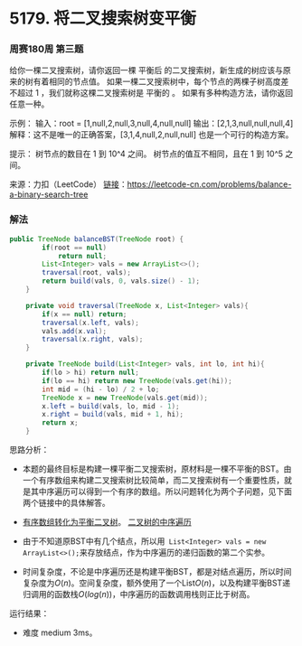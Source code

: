 # 5179. 将二叉搜索树变平衡

### 周赛180周 第三题
给你一棵二叉搜索树，请你返回一棵 平衡后 的二叉搜索树，新生成的树应该与原来的树有着相同的节点值。
如果一棵二叉搜索树中，每个节点的两棵子树高度差不超过 1 ，我们就称这棵二叉搜索树是 平衡的 。
如果有多种构造方法，请你返回任意一种。 

示例：
输入：root = [1,null,2,null,3,null,4,null,null]
输出：[2,1,3,null,null,null,4]
解释：这不是唯一的正确答案，[3,1,4,null,2,null,null] 也是一个可行的构造方案。

提示：
树节点的数目在 1 到 10^4 之间。
树节点的值互不相同，且在 1 到 10^5 之间。

来源：力扣（LeetCode）
[链接](https://leetcode-cn.com/problems/balance-a-binary-search-tree)：https://leetcode-cn.com/problems/balance-a-binary-search-tree

### 解法

```java
public TreeNode balanceBST(TreeNode root) {
        if(root == null)
            return null;
        List<Integer> vals = new ArrayList<>();
        traversal(root, vals);
        return build(vals, 0, vals.size() - 1);
    }

    private void traversal(TreeNode x, List<Integer> vals){
        if(x == null) return;
        traversal(x.left, vals);
        vals.add(x.val);
        traversal(x.right, vals);
    }

    private TreeNode build(List<Integer> vals, int lo, int hi){
        if(lo > hi) return null;
        if(lo == hi) return new TreeNode(vals.get(hi));
        int mid = (hi - lo) / 2 + lo;
        TreeNode x = new TreeNode(vals.get(mid));
        x.left = build(vals, lo, mid - 1);
        x.right = build(vals, mid + 1, hi);
        return x;
    }
```

思路分析：

* 本题的最终目标是构建一棵平衡二叉搜索树，原材料是一棵不平衡的BST。由一个有序数组来构建二叉搜索树比较简单，而二叉搜索树有一个重要性质，就是其中序遍历可以得到一个有序的数组。所以问题转化为两个子问题，见下面两个链接中的具体解答。

* [有序数组转化为平衡二叉树](https://github.com/ustcyyw/yyw_algorithm/blob/master/easy/Tree/sortedArrayToBST.md)。 [二叉树的中序遍历](https://github.com/ustcyyw/yyw_algorithm/blob/master/medium/Tree/inorderTraversal.md)
* 由于不知道原BST中有几个结点，所以用` List<Integer> vals = new ArrayList<>();`来存放结点，作为中序遍历的递归函数的第二个实参。
* 时间复杂度，不论是中序遍历还是构建平衡BST，都是对结点遍历，所以时间复杂度为$O(n)$。空间复杂度，额外使用了一个List$O(n)$，以及构建平衡BST递归调用的函数栈$O(log(n))$，中序遍历的函数调用栈则正比于树高。

运行结果：

* 难度 medium 3ms。